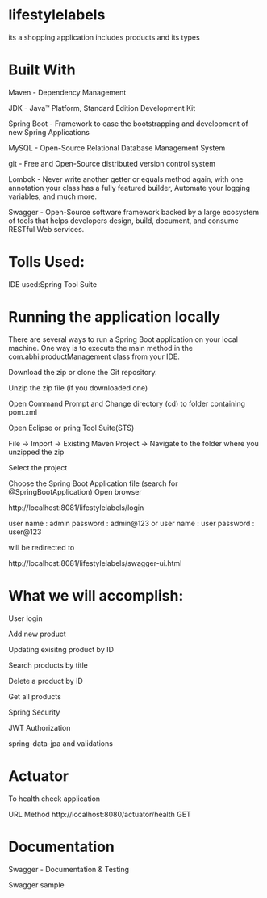 # lifestylelabels
its a shopping application includes products and its types

# Built With

Maven - Dependency Management

JDK - Java™ Platform, Standard Edition Development Kit

Spring Boot - Framework to ease the bootstrapping and development of new Spring Applications

MySQL - Open-Source Relational Database Management System

git - Free and Open-Source distributed version control system

Lombok - Never write another getter or equals method again, with one annotation your class has a fully featured builder, Automate your logging variables, and much more.

Swagger - Open-Source software framework backed by a large ecosystem of tools that helps developers design, build, document, and consume RESTful Web services.

# Tolls Used:

IDE used:Spring Tool Suite

# Running the application locally

There are several ways to run a Spring Boot application on your local machine. One way is to execute the main method in the com.abhi.productManagement class from your IDE.

Download the zip or clone the Git repository.

Unzip the zip file (if you downloaded one)

Open Command Prompt and Change directory (cd) to folder containing pom.xml

Open Eclipse or pring Tool Suite(STS)

File -> Import -> Existing Maven Project -> Navigate to the folder where you unzipped the zip

Select the project

Choose the Spring Boot Application file (search for @SpringBootApplication)
Open browser

http://localhost:8081/lifestylelabels/login

user name : admin password : admin@123
or
user name : user password : user@123

will be redirected to

http://localhost:8081/lifestylelabels/swagger-ui.html

# What we will accomplish:

User login

Add new product

Updating exisitng product by ID

Search products by title

Delete a product by ID

Get all products

Spring Security

JWT Authorization

spring-data-jpa and validations

# Actuator

To health check application

URL	Method
http://localhost:8080/actuator/health	GET

# Documentation

Swagger - Documentation & Testing

Swagger sample






